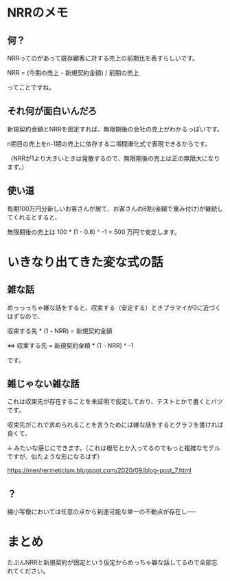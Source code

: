 # NRRのメモ

## 何？

NRRってのがあって既存顧客に対する売上の前期比を表すらしいです。

NRR = (今期の売上 - 新規契約金額) / 前期の売上

ってことですね。

## それ何が面白いんだろ

新規契約金額とNRRを固定すれば、無限期後の会社の売上がわかるっぽいです。

n期目の売上をn-1期の売上に依存する二項間漸化式で表現できるからです。

（NRRが1より大きいときは発散するので、無限期後の売上は正の無限大になります。）

## 使い道

毎期100万円分新しいお客さんが居て、お客さんの8割(金額で重み付け)が継続してくれるとすると、

無限期後の売上は 100 * (1 - 0.8) ^ -1 = 500 万円で安定します。

# いきなり出てきた変な式の話

## 雑な話

めっっっちゃ雑な話をすると、収束する（安定する）ときプラマイが0に近づくはずなので、

収束する先 * (1 - NRR) = 新規契約金額

⇔ 収束する先 = 新規契約金額 * (1 - NRR) ^ -1

です。

## 雑じゃない雑な話

これは収束先が存在することを未証明で仮定しており、テストとかで書くとバツです。

収束先がこれで求められることを言うためには雑な話をするとグラフを書ければ良くて、

↓ みたいな感じにできます。（これは根号とか入ってるのでもっと複雑なモデルですが、似たような形になるはず）

https://menhermeticism.blogspot.com/2020/09/blog-post_7.html

## ？

縮小写像においては任意の点から到達可能な単一の不動点が存在し──

# まとめ

たぶんNRRと新規契約が固定という仮定からめっちゃ雑な話してるので全部忘れてください。
